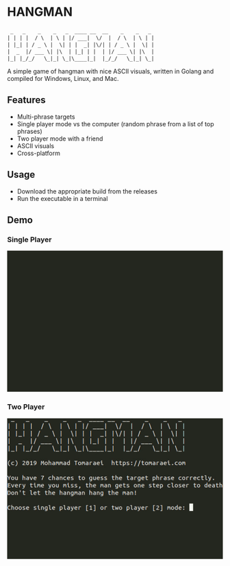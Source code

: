 # HANGMAN
```
 _   _    _    _   _  ____ __  __    _    _   _ 
| | | |  / \  | \ | |/ ___|  \/  |  / \  | \ | |
| |_| | / _ \ |  \| | |  _| |\/| | / _ \ |  \| |
|  _  |/ ___ \| |\  | |_| | |  | |/ ___ \| |\  |
|_| |_/_/   \_|_| \_|\____|_|  |_/_/   \_|_| \_|
```
A simple game of hangman with nice ASCII visuals, written in Golang and compiled for Windows, Linux, and Mac.

## Features
* Multi-phrase targets
* Single player mode vs the computer (random phrase from a list of top phrases)
* Two player mode with a friend
* ASCII visuals
* Cross-platform

## Usage
* Download the appropriate build from the releases
* Run the executable in a terminal

## Demo

### Single Player
![](demo/hangman-single.gif)

### Two Player
![](demo/hangman-two.gif)